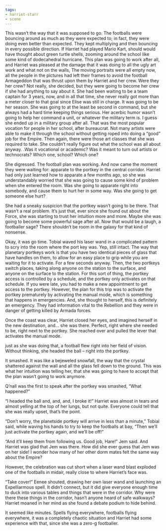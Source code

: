 ```yaml
---
tags:
- harriet-starr
- scene
---
```


This wasn’t the way that it was supposed to go. The footballs were
bouncing around as much as they were expected to; in fact, they were
doing even better than expected. They kept multiplying and then bouncing
in every possible direction. If Harriet had played Mario Kart, should
would have thought about green turtle shells, zooming around the school
like some kind of dodecahedral hurricane. This plan was going to work
after all, and Harriet was pleased at the damage that it was doing to
all the ugly art work and what not on the walls, The moving portraits
were all empty now, all the people in the pictures had left their frames
to avoid the football Armageddon that was thrust upon them by Harriet
and her crew. Were they her crew? Not really, she decided, but they were
going to become her crew if she had anything to say about it. She had
been waiting to be a team captain for 3 years, now, and in all that
time, she never really got more than a meter closer to that goal since
Elise was still in charge. It was going to be her season. She was going
to at the least be second in command, but she always had a hard time
keeping things serious. Her acerbic humor wasn’t going to help her
command a unit, or whatever the military term is. I guess she ended up
in a military group after all. That was the most popular vocation for
people in her school, after bureaucrat. Not many artists were able to
make it through the school without getting roped into doing a “good” job
for the Empire. Then again, there were those art classes that she was
required to take. She couldn’t really figure out what the school was all
about anyway. .Was it vocational or academic? Was it meant to turn out
artists or technocrats? Which one, school? Which one?

She digressed. The football plan was working. And now came the moment
they were waiting for: apparate to the portkey in the central corridor.
Harriet had only just learned how to apparate a few months ago, so she
was understandably worried that she was going to cause some kind of
problem when she entered the room. Was she going to apparate right into
somebody, and cause them to hurt her in some way. Was she going to get
someone else hurt?

She had a sneaky suspicion that the portkey wasn’t going to be there.
That wasn’t a real problem. It’s just that, ever since she found out
about the Force, she was starting to trust her intuition more and more.
Maybe she was going to become some powerful sage after all. Now that
would be a laugh, a footballer sage? There shouldn’t be room in the
galaxy for that kind of nonsense.

Okay, it was go time. Tobial waved his laser wand in a complicated
pattern to scry into the room where the port key was. Yep, still intact.
The way that planetary portkeys work is that you have two identical
pieces of glass that have handles on them, to allow for an easy place to
grip while you are waiting for it to activate. For a few seconds anyway.
Then, the two portkeys switch places, taking along anyone on the station
to the surface, and anyone on the surface to the station. For this sort
of thing, the portkey access is controlled by a schedule, and the
portkey only activates on that schedule. If you were late, you had to
make a new appointment to get access to the portkey. However, the plan
for this trip was to activate the portkey prematurely by activating the
manual mode, which is something that happens in emergencies. And, she
thought to herself, this is definitely an emergency. They had
information vital to the Rebellion and they were in danger of getting
killed by Armada forces.

Once the coast was clear, Harriet closed her eyes, and imagined herself
in the new destination, and… she was there. Perfect, right where she
needed to be, right next to the portkey. She reached over and pulled the
lever that activates the manual mode.

just as she was doing that, a football flew right into her field of
vision. Without thinking, she headed the ball – right into the portkey.

It smashed. It was like a bejeweled snowfall, the way that the crystal
shattered against the wall and all the glass fell down to the ground.
This was what her intuition was telling her, that she was going to have
to accept that the plan wasn’t going to work anymore.

Q’nall was the first to speak after the portkey was smashed, “What
happened?”

“I headed the ball and, and, and, I broke it!” Harriet was almost in
tears and almost yelling at the top of her lungs, but not quite.
Everyone could tell that she was really upset, that’s the point.

“Don’t worry, the planetside portkey will arrive in less than a minute,”
Tobial said, while waving his hands to try to keep the footballs at bay,
“Then we’ll just activate the portkey again, and we’ll be off!”

“And it’ll keep them from following us. Good job, Hare!” Jem said. And
Harriet was glad that Jem was there. How did she ever guess that Jem was
on her side! I wonder how many of her other dorm mates felt the same way
about the Empire?

However, the celebration was cut short when a laser wand blast exploded
one of the footballs in midair, really close to where Harriet’s face
was.

“Take cover!” Eenee shouted, drawing her own laser wand and launching an
Expelliarmous spell. It didn’t connect, but it did give everyone enough
time to duck into various tables and things that were in the corridor.
Why were there these things in the corridor, hasn’t anyone heard of safe
walkways? Harriet moaned in her mind as she found a debate podium to
hide behind.

It seemed like minutes. Spells flying everywhere, footballs flying
everywhere, it was a completely chaotic situation and Harriet had some
experience with that, since she was a zero-g footballer.